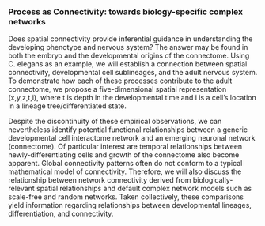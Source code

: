 ### Process as Connectivity: towards biology-specific complex networks

Does spatial connectivity provide inferential guidance in understanding the developing phenotype and nervous system? The answer may be found in both the embryo and the developmental origins of the connectome. Using C. elegans as an example, we will establish a connection between spatial connectivity, developmental cell sublineages, and the adult nervous system. To demonstrate how each of these processes contribute to the adult connectome, we propose a five-dimensional spatial representation (x,y,z,t,i), where t is depth in the developmental time and i is a cell’s location in a lineage tree/differentiated state.

Despite the discontinuity of these empirical observations, we can nevertheless identify potential functional relationships between a generic developmental cell interactome network and an emerging neuronal network (connectome). Of particular interest are temporal relationships between newly-differentiating cells and growth of the connectome also become apparent. Global connectivity patterns often do not conform to a typical mathematical model of connectivity. Therefore, we will also discuss the relationship between network connectivity derived from biologically-relevant spatial relationships and default complex network models such as scale-free and random networks. Taken collectively, these comparisons yield information regarding relationships between developmental lineages, differentiation, and connectivity.
